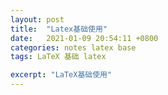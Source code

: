 ```yaml
---
layout: post
title:  "Latex基础使用"
date:   2021-01-09 20:54:11 +0800
categories: notes latex base
tags: LaTeX 基础 latex

excerpt: "LaTeX基础使用"
---
```

